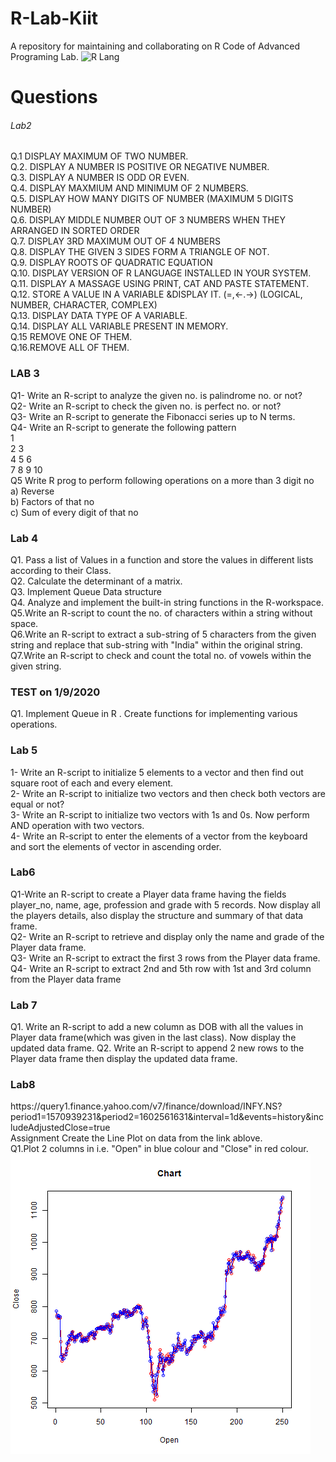 # R-Lab-Kiit
A repository for maintaining and collaborating on R Code of Advanced Programing Lab. 
![R Lang](https://miro.medium.com/max/700/1*ZD3KZIlKNZtgVKw-3JFUwQ.jpeg)


<h1>Questions</h1>	
<p>
<h6>Lab2</h6>
Q.1	DISPLAY MAXIMUM OF TWO NUMBER.<br>
Q.2.	DISPLAY A NUMBER IS POSITIVE OR NEGATIVE NUMBER.<br>
Q.3.	DISPLAY A NUMBER IS ODD OR EVEN.<br>
Q.4.	DISPLAY MAXMIUM AND MINIMUM OF 2 NUMBERS.<br>
Q.5. 	DISPLAY HOW MANY DIGITS OF NUMBER (MAXIMUM 5 DIGITS NUMBER)<br>
Q.6. 	DISPLAY MIDDLE NUMBER OUT OF 3 NUMBERS WHEN THEY ARRANGED IN SORTED ORDER<br>
Q.7.	DISPLAY 3RD MAXIMUM OUT OF 4 NUMBERS<br>
Q.8. 	DISPLAY THE GIVEN 3 SIDES FORM A TRIANGLE OF NOT.<br>
Q.9.	DISPLAY ROOTS OF QUADRATIC EQUATION<br>
Q.10.	DISPLAY VERSION OF R LANGUAGE INSTALLED IN YOUR SYSTEM.<br>
Q.11.	DISPLAY A MASSAGE USING PRINT, CAT AND PASTE STATEMENT.	<br>
Q.12.	STORE A VALUE IN A VARIABLE &DISPLAY IT. (=,<-.->) (LOGICAL, NUMBER, CHARACTER, COMPLEX)<br>
Q.13.	DISPLAY DATA TYPE OF A VARIABLE.<br>
Q.14.	DISPLAY ALL VARIABLE PRESENT IN MEMORY.<br>
Q.15	REMOVE ONE OF THEM.<br>
Q.16.REMOVE ALL OF THEM.<br>


<p>
<h3>LAB 3</h3>
<p>
Q1- Write an R-script to analyze the given no. is palindrome no. or not?<br>
Q2- Write an R-script to check the given no. is perfect no. or not?<br>
Q3- Write an R-script to generate the Fibonacci series up to N terms.<br>
Q4- Write an R-script to generate the following pattern<br>
	1<br>
	2  3<br>
	4  5  6<br>
	7  8  9  10<br>
Q5 Write R prog to perform following operations on a more than 3 digit no<br>
a) Reverse<br>
b) Factors of that no<br>
c) Sum of every digit of that no<br>
<p>
<h3>Lab 4</h3>
<p>
Q1. Pass a list of Values in a function and store the values in different lists according to their Class.<br>
Q2. Calculate the determinant of a matrix.<br>
Q3. Implement Queue Data structure<br>
Q4. Analyze and implement the built-in string functions in the R-workspace.<br>
Q5.Write an R-script to count the no. of characters within a string without space.<br>
Q6.Write an R-script to extract a sub-string of 5 characters from the given string and replace that 	sub-string with "India" within the original string.<br>
Q7.Write an R-script to check and count the total no. of vowels within the given string.<br>
</p>

<h3>TEST on 1/9/2020 </h3>
<p>
Q1. Implement Queue  in R . Create functions for implementing various operations.

</p>
<p>
<h3>Lab 5</h3>
<p>
1- Write an R-script to initialize 5 elements to a vector and then find out square root of each and 	every element.<br>
2- Write an R-script to initialize two vectors and then check both vectors are equal or not?<br>
3- Write an R-script to initialize two vectors with 1s and 0s. Now perform AND operation with two vectors.<br>
4- Write an R-script to enter the elements of a vector from the keyboard and sort the elements of vector in ascending order.<br>
</p>
<h3>Lab6</h3>
<p>
Q1-Write an R-script to create a Player data frame having the fields player_no, name, age, 	profession and grade with 5 records. Now display all the players details, also display the 	structure and summary of that data frame.<br>
Q2- Write an R-script to retrieve and display only the name and grade of the Player data frame.<br>
Q3- Write an R-script to extract the first 3 rows from the Player data frame.<br>
Q4- Write an R-script to extract 2nd and 5th row with 1st and 3rd column from the Player data frame<br>
</p>
<h3>Lab 7</h3>
<p>
Q1. Write an R-script to add a new column as DOB with all the values in Player data frame(which was given in the last class). Now 	display the updated data frame.
Q2. Write an R-script to append 2 new rows to the Player data frame then display the updated data frame.
</p>
<h3>Lab8</h3>
<p>
https://query1.finance.yahoo.com/v7/finance/download/INFY.NS?period1=1570939231&period2=1602561631&interval=1d&events=history&includeAdjustedClose=true<br>
Assignment Create the Line Plot on data from the link ablove.<br>
Q1.Plot 2 columns in i.e. "Open" in blue colour and "Close" in red colour.
<img src="Lab8/chat.jpg">
<br>
